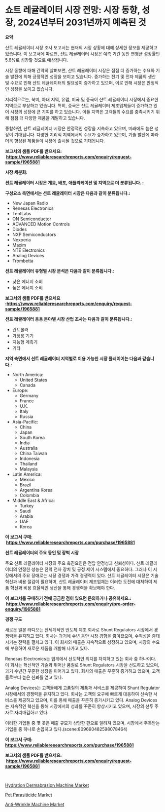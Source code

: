 <p><h1>쇼트 레귤레이터 시장 전망: 시장 동향, 성장, 2024년부터 2031년까지 예측된 것</h1></p><p><strong>요약</strong></p>
<p><p>샨트 레귤레이터 시장 조사 보고서는 현재의 시장 상황에 대해 상세한 정보를 제공하고 있습니다. 이 보고서에 따르면, 샨트 레귤레이터 시장은 예측 기간 동안 연평균 성장률인 5.6%로 성장할 것으로 예상됩니다.</p><p>시장 동향에 대해 간략히 살펴보면, 샨트 레귤레이터 시장은 점점 더 증가하는 수요와 기술 발전에 의해 긍정적인 성장을 보이고 있습니다. 증가하는 전기 및 전자 제품의 생산 및 수요로 인해 샨트 레귤레이터의 필요성이 증가하고 있으며, 이로 인해 시장은 안정적인 성장을 보이고 있습니다.</p><p>지리적으로는, 북미, 아태 지역, 유럽, 미국 및 중국이 샨트 레귤레이터 시장에서 중요한 지역으로 부상하고 있습니다. 특히, 중국은 샨트 레귤레이터 제조업체들이 증가하고 있어 시장의 성장에 큰 기여를 하고 있습니다. 이들 지역은 고객들의 수요를 충족시키기 위해 점점 더 다양한 제품을 개발하고 있습니다.</p><p>종합하면, 샨트 레귤레이터 시장은 안정적인 성장을 지속하고 있으며, 미래에도 높은 성장이 기대됩니다. 다양한 지리적 지역에서의 수요가 증가하고 있으며, 기술 발전에 따라 더욱 향상된 제품들이 시장에 출시될 것으로 기대됩니다.</p></p>
<p><strong>보고서의 샘플 PDF를 받으세요: &nbsp;<a href="https://www.reliableresearchreports.com/enquiry/request-sample/1965881">https://www.reliableresearchreports.com/enquiry/request-sample/1965881</a></strong></p>
<p><strong>시장 세분화:</strong></p>
<p><strong> 션트 레귤레이터 시장은 개요, 배포, 애플리케이션 및 지역으로 더 분류됩니다. :</strong></p>
<p><strong>구성요소 측면에서는 션트 레귤레이터 시장은 다음과 같이 분류됩니다.:</strong></p>
<p><ul><li>New Japan Radio</li><li>Renesas Electronics</li><li>TentLabs</li><li>ON Semiconductor</li><li>ADVANCED Motion Controls</li><li>Diodes</li><li>NXP Semiconductors</li><li>Nexperia</li><li>Maxim</li><li>NTE Electronics</li><li>Analog Devices</li><li>Trombetta</li></ul></p>
<p><strong> 션트 레귤레이터 유형별 시장 분석은 다음과 같이 분류됩니다.:</strong></p>
<p><ul><li>낮은 에너지 소비</li><li>높은 에너지 소비</li></ul></p>
<p><strong>보고서의 샘플 PDF를 받으세요 :<a href="https://www.reliableresearchreports.com/enquiry/request-sample/1965881">https://www.reliableresearchreports.com/enquiry/request-sample/1965881</a></strong></p>
<p><strong> 션트 레귤레이터 응용 분야별 시장 산업 조사는 다음과 같이 분류됩니다.:</strong></p>
<p><ul><li>컨트롤러</li><li>가정용 기기</li><li>지능형 계측기</li><li>기타</li></ul></p>
<p><strong>지역 측면에서 션트 레귤레이터 지역별로 이용 가능한 시장 플레이어는 다음과 같습니다.:</strong></p>
<p><ul>
    <li>
        North America:
        <ul>
            <li>United States</li>
            <li>Canada</li>
        </ul>
    </li>
    <li>
        Europe:
        <ul>
            <li>Germany</li>
            <li>France</li>
            <li>U.K.</li>
            <li>Italy</li>
            <li>Russia</li>
        </ul>
    </li>
    <li>
        Asia-Pacific:
        <ul>
            <li>China</li>
            <li>Japan</li>
            <li>South Korea</li>
            <li>India</li>
            <li>Australia</li>
            <li>China Taiwan</li>
            <li>Indonesia</li>
            <li>Thailand</li>
            <li>Malaysia</li>
        </ul>
    </li>
    <li>
        Latin America:
        <ul>
            <li>Mexico</li>
            <li>Brazil</li>
            <li>Argentina Korea</li>
            <li>Colombia</li>
        </ul>
    </li>
    <li>
        Middle East & Africa:
        <ul>
            <li>Turkey</li>
            <li>Saudi</li>
            <li>Arabia</li>
            <li>UAE</li>
            <li>Korea</li>
        </ul>
    </li>
    </ul></p>
<p><strong>이 보고서 구매: &nbsp;<a href="https://www.reliableresearchreports.com/purchase/1965881">https://www.reliableresearchreports.com/purchase/1965881</a></strong></p>
<p><strong>션트 레귤레이터의 주요 동인 및 장벽 시장</strong></p>
<p><p>주요 샨트 레귤레이터 시장의 주요 촉진요인은 전압 안정성과 신뢰성이다. 샨트 레귤레이터의 안정한 성능은 전력 전자 장치 및 공정 제어 시스템에서 중요하다. 그러나 이 시장에서의 주요 장애로는 시장 경쟁과 가격 경쟁력이 있다. 샨트 레귤레이터 시장은 기술 혁신과 비용 절감이 필요하며, 샨트 레귤레이터 제조업체는 이러한 도전에 대처하여 제품 혁신과 비용 효율적인 생산을 통해 경쟁력을 확보해야 한다.</p></p>
<p><strong>이 보고서를 구매하기 전에 궁금한 점이 있으면 문의하거나 공유하세요.: &nbsp;<a href="https://www.reliableresearchreports.com/enquiry/pre-order-enquiry/1965881">https://www.reliableresearchreports.com/enquiry/pre-order-enquiry/1965881</a></strong></p>
<p><strong>경쟁 구도</strong></p>
<p><p>새로운 일본 라디오는 전세계적인 반도체 제조 회사로 Shunt Regulators 시장에서 경쟁력을 유지하고 있다. 회사는 과거에 수년 동안 시장 경험을 쌓아왔으며, 수익성을 증대시키는 전략을 펼치고 있다. 이 회사의 매출은 지속적으로 성장하고 있으며, 시장의 수요에 부응하여 새로운 제품을 개발해 나가고 있다. </p><p>Renesas Electronics는 업계에서 선도적인 위치를 차지하고 있는 회사 중 하나이다. 이 회사는 혁신적인 기술과 뛰어난 품질로 Shunt Regulators 시장을 선도하고 있으며, 과거 수년간 꾸준한 성장을 이어가고 있다. 회사의 매출은 꾸준히 증가하고 있으며, 고객들로부터 높은 신뢰를 얻고 있다.</p><p>Analog Devices는 고객들에게 고품질의 제품과 서비스를 제공하여 Shunt Regulator 시장에서의 경쟁력을 유지하고 있다. 회사는 고객의 요구에 빠르게 대응하여 신속한 서비스를 제공하고 있으며, 이를 통해 매출을 꾸준히 증가시키고 있다. Analog Devices는 지속적인 혁신을 통해 시장에서의 성과를 꾸준히 향상시키고 있으며, 시장의 선두 주자로 자리매김하고 있다. </p><p>이러한 기업들 중 몇 곳은 매출 규모가 상당한 편으로 알려져 있으며, 시장에서 주목받는 기업들 중 하나로 손꼽히고 있다.(scene:809690482598078464)</p></p>
<p><strong>이 보고서 구매: &nbsp; <a href="https://www.reliableresearchreports.com/purchase/1965881">https://www.reliableresearchreports.com/purchase/1965881</a></strong></p>
<p><strong>보고서의 샘플 PDF를 받으세요: &nbsp;<a href="https://www.reliableresearchreports.com/enquiry/request-sample/1965881">https://www.reliableresearchreports.com/enquiry/request-sample/1965881</a></strong><strong></strong></p>
<p>&nbsp;</p>
<p><p><a href="https://github.com/yoshih12/Market-Research-Report-List-2/blob/main/hydration-dermabrasion-machine-market.md">Hydration Dermabrasion Machine Market</a></p><p><a href="https://github.com/jerrycopelandthomaswsqd8q/Market-Research-Report-List-2/blob/main/pet-parasiticide-market.md">Pet Parasiticide Market</a></p><p><a href="https://github.com/castoriffic/Market-Research-Report-List-3/blob/main/anti-wrinkle-machine-market.md">Anti-Wrinkle Machine Market</a></p></p>